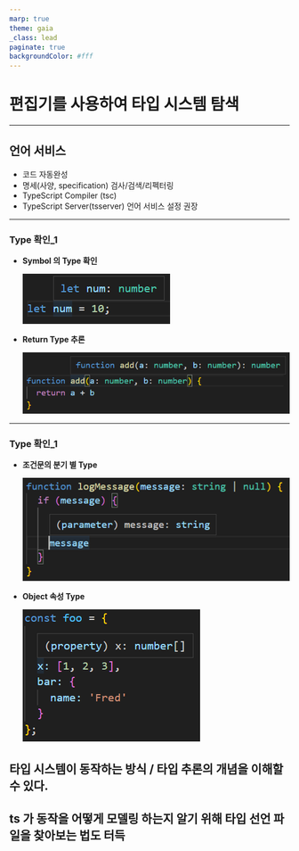 ```yaml
---
marp: true
theme: gaia
_class: lead
paginate: true
backgroundColor: #fff
---
```


# 편집기를 사용하여 타입 시스템 탐색

---

## 언어 서비스
* 코드 자동완성
* 명세(사양, specification) 검사/검색/리펙터링
* TypeScript Compiler (tsc) 
* TypeScript Server(tsserver) 언어 서비스 설정 권장


---

### Type 확인_1

* **Symbol 의 Type 확인**

  ![effts_6_1](../../\IMG\effts_6_1.png)

* **Return Type 추론** 

  ![effts_6_2](../../IMG/effts_6_2.png)

---

### Type 확인_1

* **조건문의 분기 별 Type**

  ![width="300px" height="150px"](../../IMG/effts_6_3.png)



* **Object 속성 Type**

  ![effts_6_4](../../IMG/effts_6_4.png)



## 타입 시스템이 동작하는 방식 / 타입 추론의 개념을 이해할 수 있다.



## ts 가 동작을 어떻게 모델링 하는지 알기 위해 타입 선언 파일을 찾아보는 법도 터득
